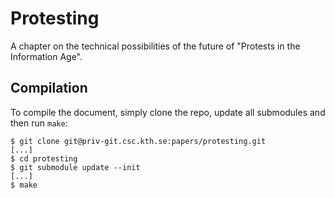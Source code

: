 Protesting
===============================================================================

A chapter on the technical possibilities of the future of "Protests in the 
Information Age".


Compilation
-------------------------------------------------------------------------------

To compile the document, simply clone the repo, update all submodules and then 
run `make`:

    $ git clone git@priv-git.csc.kth.se:papers/protesting.git
    [...]
    $ cd protesting
    $ git submodule update --init
    [...]
    $ make
